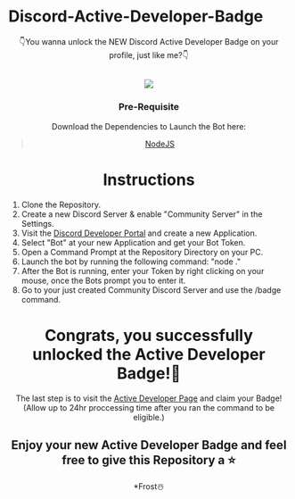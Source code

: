 # Discord-Active-Developer-Badge
<div align="center">
👇You wanna unlock the NEW Discord Active Developer Badge on your profile, just like me?👇

<h2> <img src="https://media.discordapp.net/attachments/1040315775082319942/1040645521754292224/image.png?width=325&height=671"> </h2>

  
  ### Pre-Requisite
  Download the Dependencies to Launch the Bot here:
> [NodeJS](https://nodejs.org/dist/v19.0.1/node-v19.0.1-x64.msi)
  
   # Instructions
  
</div>

  1. Clone the Repository.
  2. Create a new Discord Server & enable "Community Server" in the Settings.
  3. Visit the [Discord Developer Portal](https://discord.com/developers/applications) and create a new Application.
  4. Select "Bot" at your new Application and get your Bot Token.
  5. Open a Command Prompt at the Repository Directory on your PC.
  6. Launch the bot by running the following command: "node ."
  7. After the Bot is running, enter your Token by right clicking on your mouse, once the Bots prompt you to enter it.
  8. Go to your just created Community Discord Server and use the /badge command. 
  
  <div align="center">
  
  # Congrats, you successfully unlocked the Active Developer Badge!🎉
  
The last step is to visit the [Active Developer Page](https://discord.com/developers/active-developer) and claim your Badge! (Allow up to 24hr proccessing time after you ran the command to be eligible.)
  
 ## Enjoy your new **Active Developer Badge** and feel free to give this Repository a ⭐

*Frost☃️
